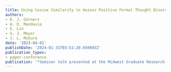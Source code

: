 ```yaml
---
title: Using Cosine Similarity to Assess Positive Formal Thought Disorder
authors:
- K. J. Görner✝
- A. D. Mandavia
- E. Lin
- G. J. Meyer
- J. L. Mihura
date: '2023-04-01'
publishDate: '2024-01-31T03:51:20.650693Z'
publication_types:
- paper-conference
publication: '*Seminar talk presented at the Midwest Graduate Research Symposium*'
---
```

